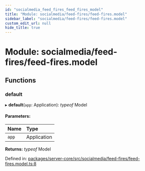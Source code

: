 ```yaml
---
id: "socialmedia_feed_fires_feed_fires_model"
title: "Module: socialmedia/feed-fires/feed-fires.model"
sidebar_label: "socialmedia/feed-fires/feed-fires.model"
custom_edit_url: null
hide_title: true
---
```


# Module: socialmedia/feed-fires/feed-fires.model

## Functions

### default

▸ **default**(`app`: Application): *typeof* Model

#### Parameters:

Name | Type |
:------ | :------ |
`app` | Application |

**Returns:** *typeof* Model

Defined in: [packages/server-core/src/socialmedia/feed-fires/feed-fires.model.ts:8](https://github.com/xr3ngine/xr3ngine/blob/673ad6a5f/packages/server-core/src/socialmedia/feed-fires/feed-fires.model.ts#L8)
